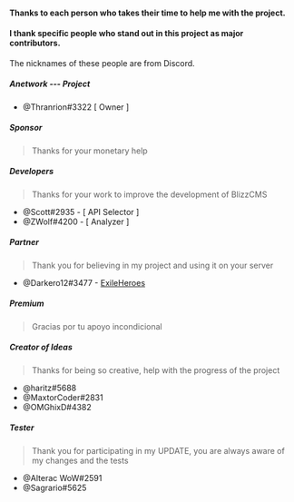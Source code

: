 #### Thanks to each person who takes their time to help me with the project.
#### I thank specific people who stand out in this project as major contributors.


The nicknames of these people are from Discord.

##### Anetwork --- Project
* @Thranrion#3322 [ Owner ]

##### Sponsor
> Thanks for your monetary help


##### Developers
> Thanks for your work to improve the development of BlizzCMS

* @Scott#2935 - [ API Selector ]
* @ZWolf#4200 - [ Analyzer ]


##### Partner
> Thank you for believing in my project and using it on your server

* @Darkero12#3477 - [ExileHeroes](http://exileheroes.com/)


##### Premium
> Gracias por tu apoyo incondicional

##### Creator of Ideas
> Thanks for being so creative, help with the progress of the project

* @haritz#5688
* @MaxtorCoder#2831
* @OMGhixD#4382


##### Tester
> Thank you for participating in my UPDATE, you are always aware of my changes and the tests

* @Alterac WoW#2591
* @Sagrario#5625
